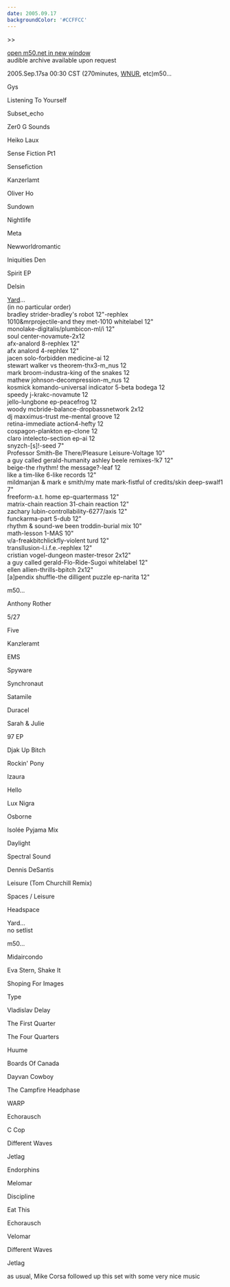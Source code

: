 ```yaml
---
date: 2005.09.17
backgroundColor: '#CCFFCC'
---
```


\>>

[open m50.net in new window  
](http://m50.net/)audible archive available upon request  

2005.Sep.17sa 00:30 CST (270minutes, [WNUR](http://www.wnur.org/), etc)m50...

Gys

Listening To Yourself

Subset\_echo

Zer0 G Sounds

Heiko Laux

Sense Fiction Pt1

Sensefiction

Kanzerlamt

Oliver Ho

Sundown

Nightlife

Meta

Newworldromantic

Iniquities Den

Spirit EP

Delsin


[Yard](http://yard.tandjrec.com/)...  
(in no particular order)  
bradley strider-bradley's robot 12"-rephlex  
1010&mrprojectile-and they met-1010 whitelabel 12"  
monolake-digitalis/plumbicon-ml/i 12"  
soul center-novamute-2x12  
afx-analord 8-rephlex 12"  
afx analord 4-rephlex 12"  
jacen solo-forbidden medicine-ai 12  
stewart walker vs theorem-thx3-m\_nus 12  
mark broom-industra-king of the snakes 12  
mathew johnson-decompression-m\_nus 12  
kosmick komando-universal indicator 5-beta bodega 12  
speedy j-krakc-novamute 12  
jello-lungbone ep-peacefrog 12  
woody mcbride-balance-dropbassnetwork 2x12  
dj maxximus-trust me-mental groove 12  
retina-immediate action4-hefty 12  
cospagon-plankton ep-clone 12  
claro intelecto-section ep-ai 12  
snyzch-\[s\]!-seed 7"  
Professor Smith-Be There/Pleasure Leisure-Voltage 10"  
a guy called gerald-humanity ashley beele remixes-!k7 12"  
beige-the rhythm! the message?-leaf 12  
like a tim-like 6-like records 12"  
mildmanjan & mark e smith/my mate mark-fistful of credits/skin deep-swalf1 7"  
freeform-a.t. home ep-quartermass 12"  
matrix-chain reaction 31-chain reaction 12"  
zachary lubin-controllability-6277/axis 12"  
funckarma-part 5-dub 12"  
rhythm & sound-we been troddin-burial mix 10"  
math-lesson 1-MAS 10"  
v/a-freakbitchlickfly-violent turd 12"  
transllusion-l.i.f.e.-rephlex 12"  
cristian vogel-dungeon master-tresor 2x12"  
a guy called gerald-Flo-Ride-Sugoi whitelabel 12"  
ellen allien-thrills-bpitch 2x12"  
\[a\]pendix shuffle-the dilligent puzzle ep-narita 12"  


m50...  

Anthony Rother

5/27

Five

Kanzleramt

EMS

Spyware

Synchronaut

Satamile

Duracel

Sarah & Julie

97 EP

Djak Up Bitch

Rockin' Pony

Izaura

Hello

Lux Nigra

Osborne

Isolée Pyjama Mix

Daylight

Spectral Sound

Dennis DeSantis

Leisure (Tom Churchill Remix)

Spaces / Leisure

Headspace


Yard...  
no setlist  


m50...  

Midaircondo

Eva Stern, Shake It

Shoping For Images

Type

Vladislav Delay

The First Quarter

The Four Quarters

Huume

Boards Of Canada

Dayvan Cowboy

The Campfire Headphase

WARP

Echorausch

C Cop

Different Waves

Jetlag

Endorphins

Melomar

Discipline

Eat This

Echorausch

Velomar

Different Waves

Jetlag

as usual, Mike Corsa followed up this set with some very nice music